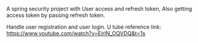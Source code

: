 A spring security project with User access and refresh token, Also getting access token by passing refresh token.

Handle user registration and user login.
U tube reference link: https://www.youtube.com/watch?v=EjrlN_OQVDQ&t=1s
